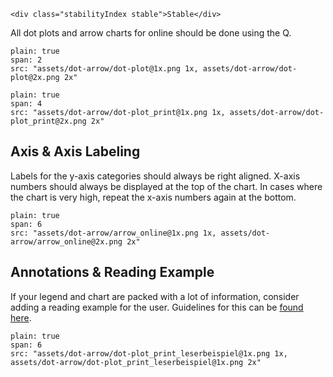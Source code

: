 ```html|span-1,no-source,plain
<div class="stabilityIndex stable">Stable</div>
```

All dot plots and arrow charts for online should be done using the Q.

```image
plain: true
span: 2
src: "assets/dot-arrow/dot-plot@1x.png 1x, assets/dot-arrow/dot-plot@2x.png 2x"
```
```image
plain: true
span: 4
src: "assets/dot-arrow/dot-plot_print@1x.png 1x, assets/dot-arrow/dot-plot_print@2x.png 2x"
```

## Axis & Axis Labeling
Labels for the y-axis categories should always be right aligned. X-axis numbers should always be displayed at the top of the chart. In cases where the chart is very high, repeat the x-axis numbers again at the bottom.

```image
plain: true
span: 6
src: "assets/dot-arrow/arrow_online@1x.png 1x, assets/dot-arrow/arrow_online@2x.png 2x"
```

## Annotations & Reading Example
If your legend and chart are packed with a lot of information, consider adding a reading example for the user. Guidelines for this can be [found here](http://10.248.27.110:8080/#/principles?a=guiding-the-reader-through-the-data). 
```image
plain: true
span: 6
src: "assets/dot-arrow/dot-plot_print_leserbeispiel@1x.png 1x, assets/dot-arrow/dot-plot_print_leserbeispiel@1x.png 2x"
```
